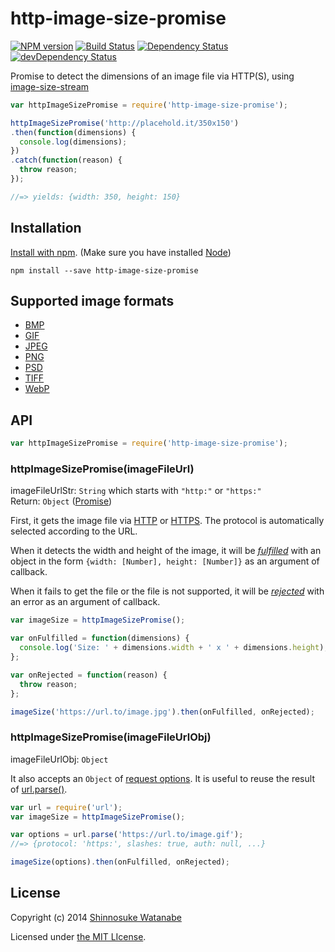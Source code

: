 # http-image-size-promise 

[![NPM version](https://badge.fury.io/js/http-image-size-promise.svg)](http://badge.fury.io/js/http-image-size-promise)
[![Build Status](https://travis-ci.org/shinnn/http-image-size-promise.svg?branch=master)](https://travis-ci.org/shinnn/http-image-size-promise)
[![Dependency Status](https://david-dm.org/shinnn/http-image-size-promise.svg)](https://david-dm.org/shinnn/http-image-size-promise)
[![devDependency Status](https://david-dm.org/shinnn/http-image-size-promise/dev-status.svg)](https://david-dm.org/shinnn/http-image-size-promise#info=devDependencies)

Promise to detect the dimensions of an image file via HTTP(S), using [image-size-stream](https://github.com/shinnn/image-size-stream)

```javascript
var httpImageSizePromise = require('http-image-size-promise');

httpImageSizePromise('http://placehold.it/350x150')
.then(function(dimensions) {
  console.log(dimensions);
})
.catch(function(reason) {
  throw reason;
});

//=> yields: {width: 350, height: 150}
```

## Installation

[Install with npm](https://www.npmjs.org/doc/cli/npm-install.html). (Make sure you have installed [Node](http://nodejs.org/))

```
npm install --save http-image-size-promise
```

## Supported image formats

* [BMP](http://wikipedia.org/wiki/BMP_file_format)
* [GIF](http://wikipedia.org/wiki/Graphics_Interchange_Format)
* [JPEG](http://wikipedia.org/wiki/JPEG)
* [PNG](http://wikipedia.org/wiki/Portable_Network_Graphics)
* [PSD](http://wikipedia.org/wiki/Adobe_Photoshop#File_format)
* [TIFF](http://wikipedia.org/wiki/Tagged_Image_File_Format)
* [WebP](http://wikipedia.org/wiki/WebP)

## API

```javascript
var httpImageSizePromise = require('http-image-size-promise');
```

### httpImageSizePromise(imageFileUrl)

imageFileUrlStr: `String` which starts with `"http:"` or `"https:"`  
Return: `Object` ([Promise](http://promisesaplus.com/))

First, it gets the image file via [HTTP](http://nodejs.org/api/http.html#http_http_get_options_callback) or [HTTPS](http://nodejs.org/api/https.html#https_https_get_options_callback). The protocol is automatically selected according to the URL.

When it detects the width and height of the image, it will be [*fulfilled*](http://promisesaplus.com/#point-26) with an object in the form `{width: [Number], height: [Number]}` as an argument of callback.

When it fails to get the file or the file is not supported, it will be [*rejected*](http://promisesaplus.com/#point-30) with an error as an argument of callback.

```javascript
var imageSize = httpImageSizePromise();

var onFulfilled = function(dimensions) {
  console.log('Size: ' + dimensions.width + ' x ' + dimensions.height);
};

var onRejected = function(reason) {
  throw reason;
};

imageSize('https://url.to/image.jpg').then(onFulfilled, onRejected);
```

### httpImageSizePromise(imageFileUrlObj)

imageFileUrlObj: `Object`

It also accepts an `Object` of [request options](http://nodejs.org/api/http.html#http_http_request_options_callback). It is useful to reuse the result of [url.parse()](http://nodejs.org/api/url.html#url_url_parse_urlstr_parsequerystring_slashesdenotehost).

```javascript
var url = require('url');
var imageSize = httpImageSizePromise();

var options = url.parse('https://url.to/image.gif');
//=> {protocol: 'https:', slashes: true, auth: null, ...}

imageSize(options).then(onFulfilled, onRejected);
```

## License

Copyright (c) 2014 [Shinnosuke Watanabe](https://github.com/shinnn)

Licensed under [the MIT LIcense](./LICENSE).
